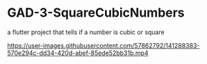 # GAD-3-SquareCubicNumbers
a flutter project that tells if a number is cubic or square


https://user-images.githubusercontent.com/57862792/141288383-570e294c-dd34-420d-abef-85ede52bb31b.mp4

